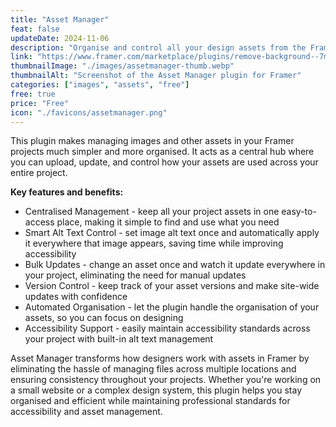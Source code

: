 ```yaml
---
title: "Asset Manager"
feat: false
updateDate: 2024-11-06
description: "Organise and control all your design assets from the Framer canva."
link: "https://www.framer.com/marketplace/plugins/remove-background--7myvaf3wpgyde91bvc0e51ki4/?via=julesvcode"
thumbnailImage: "./images/assetmanager-thumb.webp"
thumbnailAlt: "Screenshot of the Asset Manager plugin for Framer"
categories: ["images", "assets", "free"]
free: true
price: "Free"
icon: "./favicons/assetmanager.png"
---
```


This plugin makes managing images and other assets in your Framer projects much simpler and more organised. It acts as a central hub where you can upload, update, and control how your assets are used across your entire project.

<b>Key features and benefits:</b>

- Centralised Management - keep all your project assets in one easy-to-access place, making it simple to find and use what you need
- Smart Alt Text Control - set image alt text once and automatically apply it everywhere that image appears, saving time while improving accessibility
- Bulk Updates - change an asset once and watch it update everywhere in your project, eliminating the need for manual updates
- Version Control - keep track of your asset versions and make site-wide updates with confidence
- Automated Organisation - let the plugin handle the organisation of your assets, so you can focus on designing
- Accessibility Support - easily maintain accessibility standards across your project with built-in alt text management

Asset Manager transforms how designers work with assets in Framer by eliminating the hassle of managing files across multiple locations and ensuring consistency throughout your projects. Whether you're working on a small website or a complex design system, this plugin helps you stay organised and efficient while maintaining professional standards for accessibility and asset management.
